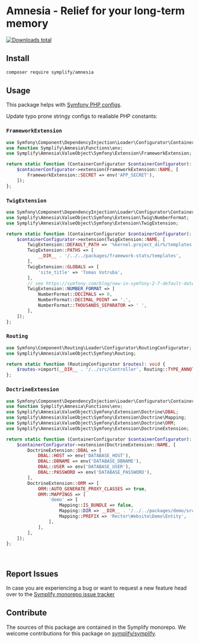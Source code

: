 # Amnesia - Relief for your long-term memory

[![Downloads total](https://img.shields.io/packagist/dt/symplify/amnesia.svg?style=flat-square)](https://packagist.org/packages/symplify/amnesia/stats)

## Install

```bash
composer require symplify/amnesia
```

## Usage

This package helps with [Symfony PHP configs](https://tomasvotruba.com/blog/2020/07/27/how-to-switch-from-yaml-xml-configs-to-php-today-with-migrify/).

Update typo prone stringy configs to realiable PHP constants:

### `FrameworkExtension`

```php
use Symfony\Component\DependencyInjection\Loader\Configurator\ContainerConfigurator;
use function Symplify\Amnesia\Functions\env;
use Symplify\Amnesia\ValueObject\Symfony\Extension\FrameworkExtension;

return static function (ContainerConfigurator $containerConfigurator): void {
    $containerConfigurator->extension(FrameworkExtension::NAME, [
        FrameworkExtension::SECRET => env('APP_SECRET'),
    ]);
};
```

### `TwigExtension`

```php
use Symfony\Component\DependencyInjection\Loader\Configurator\ContainerConfigurator;
use Symplify\Amnesia\ValueObject\Symfony\Extension\Twig\NumberFormat;
use Symplify\Amnesia\ValueObject\Symfony\Extension\TwigExtension;

return static function (ContainerConfigurator $containerConfigurator): void {
    $containerConfigurator->extension(TwigExtension::NAME, [
        TwigExtension::DEFAULT_PATH => '%kernel.project_dir%/templates',
        TwigExtension::PATHS => [
            __DIR__ . '/../../packages/framework-stats/templates',
        ],
        TwigExtension::GLOBALS => [
            'site_title' => 'Tomas Votruba',
        ],
        // see https://symfony.com/blog/new-in-symfony-2-7-default-date-and-number-format-configuration
        TwigExtension::NUMBER_FORMAT => [
            NumberFormat::DECIMALS => 0,
            NumberFormat::DECIMAL_POINT => '.',
            NumberFormat::THOUSANDS_SEPARATOR => ' ',
        ],
    ]);
};
```

### `Routing`

```php
use Symfony\Component\Routing\Loader\Configurator\RoutingConfigurator;
use Symplify\Amnesia\ValueObject\Symfony\Routing;

return static function (RoutingConfigurator $routes): void {
    $routes->import(__DIR__ . '/../src/Controller', Routing::TYPE_ANNOTATION);
};
```

### `DoctrineExtension`

```php
use Symfony\Component\DependencyInjection\Loader\Configurator\ContainerConfigurator;
use function Symplify\Amnesia\Functions\env;
use Symplify\Amnesia\ValueObject\Symfony\Extension\Doctrine\DBAL;
use Symplify\Amnesia\ValueObject\Symfony\Extension\Doctrine\Mapping;
use Symplify\Amnesia\ValueObject\Symfony\Extension\Doctrine\ORM;
use Symplify\Amnesia\ValueObject\Symfony\Extension\DoctrineExtension;

return static function (ContainerConfigurator $containerConfigurator): void {
    $containerConfigurator->extension(DoctrineExtension::NAME, [
        DoctrineExtension::DBAL => [
            DBAL::HOST => env('DATABASE_HOST'),
            DBAL::DBNAME => env('DATABASE_DBNAME'),
            DBAL::USER => env('DATABASE_USER'),
            DBAL::PASSWORD => env('DATABASE_PASSWORD'),
        ],
        DoctrineExtension::ORM => [
            ORM::AUTO_GENERATE_PROXY_CLASSES => true,
            ORM::MAPPINGS => [
                'demo' => [
                    Mapping::IS_BUNDLE => false,
                    Mapping::DIR => __DIR__ . '/../../packages/demo/src/Entity',
                    Mapping::PREFIX => 'Rector\Website\Demo\Entity',
                ],
            ],
        ],
    ]);
};
```

<br>

## Report Issues

In case you are experiencing a bug or want to request a new feature head over to the [Symplify monorepo issue tracker](https://github.com/symplify/symplify/issues)

## Contribute

The sources of this package are contained in the Symplify monorepo. We welcome contributions for this package on [symplify/symplify](https://github.com/symplify/symplify).

